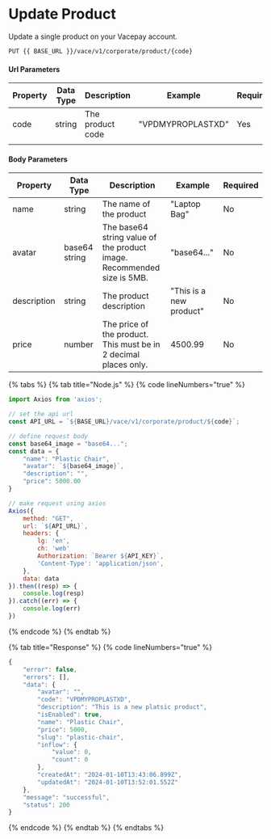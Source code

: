 # Update Product

Update a single product on your Vacepay account.

```
PUT {{ BASE_URL }}/vace/v1/corporate/product/{code}
```

#### Url Parameters

<table><thead><tr><th width="129">Property</th><th>Data Type</th><th width="277">Description</th><th width="200">Example</th><th>Required</th></tr></thead><tbody><tr><td>code</td><td>string</td><td>The product code</td><td>"VPDMYPROPLASTXD"</td><td>Yes</td></tr><tr><td></td><td></td><td></td><td></td><td></td></tr></tbody></table>

#### Body Parameters

<table><thead><tr><th width="135">Property</th><th width="114">Data Type</th><th width="283">Description</th><th width="190">Example</th><th>Required</th></tr></thead><tbody><tr><td>name</td><td>string</td><td>The name of the product</td><td>"Laptop Bag"</td><td>No</td></tr><tr><td>avatar</td><td>base64 string</td><td>The base64 string value of the product image. Recommended size is 5MB.</td><td>"base64..."</td><td>No</td></tr><tr><td>description</td><td>string</td><td>The product description</td><td>"This is a new product"</td><td>No</td></tr><tr><td>price</td><td>number</td><td>The price of the product. This must be in 2 decimal places only.</td><td>4500.99</td><td>No</td></tr></tbody></table>

{% tabs %}
{% tab title="Node.js" %}
{% code lineNumbers="true" %}
```javascript
import Axios from 'axios';

// set the api url
const API_URL = `${BASE_URL}/vace/v1/corporate/product/${code}`;

// define request body
const base64_image = "base64...";
const data = {
    "name": "Plastic Chair",  
    "avatar": `${base64_image}`,
    "description": "", 
    "price": 5000.00
}

// make request using axios
Axios({
    method: "GET",
    url: `${API_URL}`,
    headers: {
        lg: 'en',
        ch: 'web'
        Authorization: `Bearer ${API_KEY}`,
        'Content-Type': 'application/json',
    },
    data: data
}).then((resp) => {
    console.log(resp)
}).catch((err) => {
    console.log(err)
})
```
{% endcode %}
{% endtab %}

{% tab title="Response" %}
{% code lineNumbers="true" %}
```javascript
{
    "error": false,
    "errors": [],
    "data": {
        "avatar": "",
        "code": "VPDMYPROPLASTXD",
        "description": "This is a new platsic product",
        "isEnabled": true,
        "name": "Plastic Chair",
        "price": 5000,
        "slug": "plastic-chair",
        "inflow": {
            "value": 0,
            "count": 0
        },
        "createdAt": "2024-01-10T13:43:06.899Z",
        "updatedAt": "2024-01-10T13:52:01.552Z"
    },
    "message": "successful",
    "status": 200
}
```
{% endcode %}
{% endtab %}
{% endtabs %}
